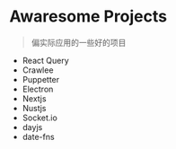 # Awaresome Projects

> 偏实际应用的一些好的项目

- React Query
- Crawlee
- Puppetter
- Electron
- Nextjs
- Nustjs
- Socket.io
- dayjs
- date-fns
